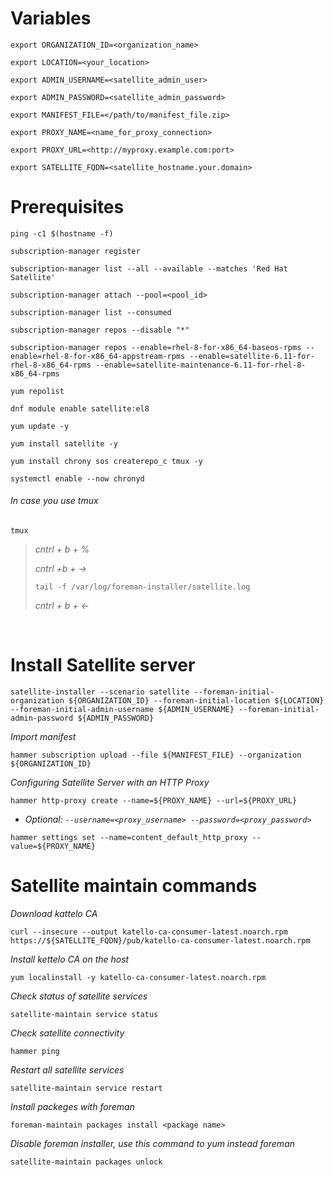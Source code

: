 # Variables

```
export ORGANIZATION_ID=<organization_name>
```

```
export LOCATION=<your_location>
```

```
export ADMIN_USERNAME=<satellite_admin_user>
```

```
export ADMIN_PASSWORD=<satellite_admin_password>
```

```
export MANIFEST_FILE=</path/to/manifest_file.zip>
```

```
export PROXY_NAME=<name_for_proxy_connection>
```

```
export PROXY_URL=<http://myproxy.example.com:port>
```

```
export SATELLITE_FQDN=<satellite_hostname.your.domain>
```


# Prerequisites 

```
ping -c1 $(hostname -f)
```

```
subscription-manager register
```

```
subscription-manager list --all --available --matches 'Red Hat Satellite'
```

```
subscription-manager attach --pool=<pool_id>
```

```
subscription-manager list --consumed
```

```
subscription-manager repos --disable "*"
```

```
subscription-manager repos --enable=rhel-8-for-x86_64-baseos-rpms --enable=rhel-8-for-x86_64-appstream-rpms --enable=satellite-6.11-for-rhel-8-x86_64-rpms --enable=satellite-maintenance-6.11-for-rhel-8-x86_64-rpms
```

```
yum repolist
```

```
dnf module enable satellite:el8
```

```
yum update -y
```

```
yum install satellite -y 
```

```
yum install chrony sos createrepo_c tmux -y
```

```
systemctl enable --now chronyd
```

###### In case you use tmux

```
tmux
```

> *cntrl + b + %*
> 
> *cntrl +b + ->*
> ```
> tail -f /var/log/foreman-installer/satellite.log
> ```
> *cntrl + b + <-*

&nbsp;

# Install Satellite server 

```
satellite-installer --scenario satellite --foreman-initial-organization ${ORGANIZATION_ID} --foreman-initial-location ${LOCATION} --foreman-initial-admin-username ${ADMIN_USERNAME} --foreman-initial-admin-password ${ADMIN_PASSWORD}
```

*Import manifest*

```
hammer subscription upload --file ${MANIFEST_FILE} --organization ${ORGANIZATION_ID}
```

*Configuring Satellite Server with an HTTP Proxy*

```
hammer http-proxy create --name=${PROXY_NAME} --url=${PROXY_URL}
```

* *Optional: `--username=<proxy_username> --password=<proxy_password>`*

```
hammer settings set --name=content_default_http_proxy --value=${PROXY_NAME}
```

# Satellite maintain commands

*Download kattelo CA*

```
curl --insecure --output katello-ca-consumer-latest.noarch.rpm https://${SATELLITE_FQDN}/pub/katello-ca-consumer-latest.noarch.rpm
```

*Install kettelo CA on the host*

```
yum localinstall -y katello-ca-consumer-latest.noarch.rpm
```

*Check status of satellite services*

```
satellite-maintain service status
```

*Check satellite connectivity*

```
hammer ping
```

*Restart all satellite services*

```
satellite-maintain service restart
```

*Install packeges with foreman*

```
foreman-maintain packages install <package name>
```

*Disable foreman installer, use this command to yum instead foreman*

```
satellite-maintain packages unlock
```


